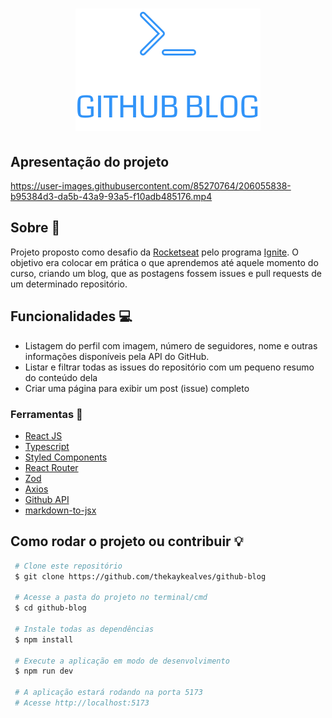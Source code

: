<h1 align="center">
  <img src="public/assets/Logo.svg">
</h1>

## Apresentação do projeto

https://user-images.githubusercontent.com/85270764/206055838-b95384d3-da5b-43a9-93a5-f10adb485176.mp4

## Sobre 🤨

Projeto proposto como desafio da <a href="https://rocketseat.com.br" color={#8047F8}>Rocketseat</a> pelo programa <a href="https://rocketseat.com.br/ignite">Ignite</a>. 
O objetivo era colocar em prática o que aprendemos até aquele 
momento do curso, criando um blog, que as postagens fossem
issues e pull requests de um determinado repositório.

## Funcionalidades 💻
<ul>
  <li>Listagem do perfil com imagem, número de seguidores, nome e outras informações disponíveis pela API do GitHub.</li>
  <li>Listar e filtrar todas as issues do repositório com um pequeno resumo do conteúdo dela</li>
  <li>Criar uma página para exibir um post (issue) completo</li>
</ul>

### Ferramentas 🔨
<ul>
  <li><a href="https://pt-br.reactjs.org" target="_blank">React JS</a</li>
  <li><a href="https://www.typescriptlang.org/">Typescript</a></li>
  <li><a href="https://www.styled-components.com">Styled Components</a></li>
  <li><a href="https://reactrouter.com">React Router</a></li>
  <li><a href="https://zod.dev">Zod</a></li>
  <li><a href="https://axios-http.com/ptbr/docs/intro">Axios</a></li>
  <li><a href="https://docs.github.com/en/rest/quickstart?apiVersion=2022-11-28">Github API</a></li>
  <li><a href="https://github.com/probablyup/markdown-to-jsx">markdown-to-jsx</a></li>
</ul>

## Como rodar o projeto ou contribuir 💡

``` bash
 # Clone este repositório
 $ git clone https://github.com/thekaykealves/github-blog

 # Acesse a pasta do projeto no terminal/cmd
 $ cd github-blog
 
 # Instale todas as dependências
 $ npm install
 
 # Execute a aplicação em modo de desenvolvimento
 $ npm run dev
 
 # A aplicação estará rodando na porta 5173
 # Acesse http://localhost:5173
```
